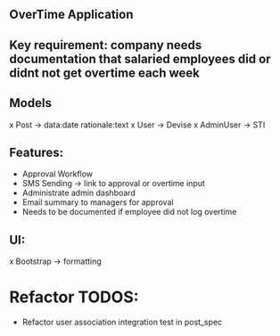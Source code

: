 ## OverTime Application

## Key requirement: company needs documentation that salaried employees did or didnt not get overtime each week

## Models
x Post -> data:date rationale:text
x User -> Devise
x AdminUser -> STI

## Features:
- Approval Workflow
- SMS Sending -> link to approval or overtime input
- Administrate admin dashboard
- Email summary to managers for approval
- Needs to be documented if employee did not log overtime

## UI:
x Bootstrap -> formatting

# Refactor TODOS:
- Refactor user association integration test in post_spec